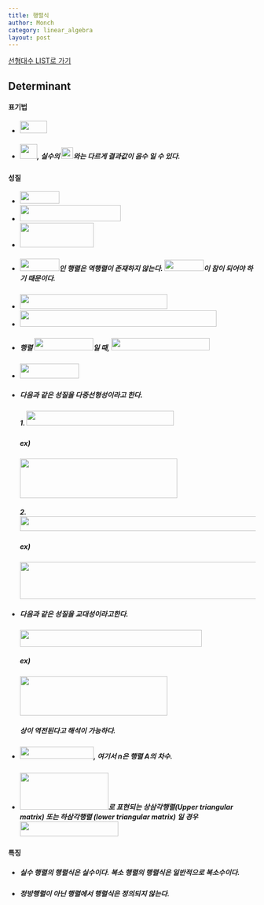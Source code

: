 ```yaml
---
title: 행렬식
author: Monch
category: linear_algebra
layout: post
---
```


[선형대수 LIST로 가기](https://songminkee.github.io//linear_algebra/2020/05/02/list.html)

 

  

 <h2><b>Determinant</b></h2>

 

<h4><b>표기법</b></h4>

- <img src="{{'assets/picture/la_de_0.jpg' | relative_url}}" height="25" width="55">  

- ##### <img src="{{'assets/picture/la_de_1.jpg' | relative_url}}" height="30" width="35">, 실수의 <img src="{{'assets/picture/la_de_2.jpg' | relative_url}}" height="23" width="24">와는 다르게 결과값이 음수 일 수 있다.

  

<h4><b>성질</b></h4>

- <img src="{{'assets/picture/la_de_3.jpg' | relative_url}}" height="25" width="80">  

- <img src="{{'assets/picture/la_de_4.jpg' | relative_url}}" height="33" width="205"> 

- <img src="{{'assets/picture/la_de_5.jpg' | relative_url}}" height="50" width="150"> 

- ##### <img src="{{'assets/picture/la_de_6.jpg' | relative_url}}" height="25" width="80">인 행렬은 역행렬이 존재하지 않는다.  <img src="{{'assets/picture/la_de_7.jpg' | relative_url}}" height="23" width="80">이 참이 되어야 하기 때문이다.

- <img src="{{'assets/picture/la_de_8.jpg' | relative_url}}" height="30" width="300">  

- <img src="{{'assets/picture/la_de_9.jpg' | relative_url}}" height="33" width="400">  

- ##### 행렬 <img src="{{'assets/picture/la_de_10.jpg' | relative_url}}" height="25" width="120">일 때, <img src="{{'assets/picture/la_de_11.jpg' | relative_url}}" height="25" width="200">

-  <img src="{{'assets/picture/la_de_12.jpg' | relative_url}}" height="30" width="120"> 

- ##### 다음과 같은 성질을 다중선형성이라고 한다.

  ##### 1.  <img src="{{'assets/picture/la_de_13.jpg' | relative_url}}" height="30" width="300"> 

  ##### ex)

  <img src="{{'assets/picture/la_de_14.jpg' | relative_url}}" height="80" width="320">

  ##### 2. <img src="{{'assets/picture/la_de_15.jpg' | relative_url}}" height="30" width="484">  

  ##### ex)

  <img src="{{'assets/picture/la_de_16.jpg' | relative_url}}" height="75" width="530">

- ##### 다음과 같은 성질을 교대성이라고한다.

  <img src="{{'assets/picture/la_de_17.jpg' | relative_url}}" height="34" width="370"> 

  ##### ex)

  <img src="{{'assets/picture/la_de_18.jpg' | relative_url}}" height="80" width="300">

  ##### 상이 역전된다고 해석이 가능하다.

- ##### <img src="{{'assets/picture/la_de_19.jpg' | relative_url}}" height="25" width="150">, 여기서 n은 행렬 A의 차수.

- ##### <img src="{{'assets/picture/la_de_20.jpg' | relative_url}}" height="75" width="180">로 표현되는 상삼각행렬(Upper triangular matrix) 또는 하삼각행렬 (lower triangular matrix) 일 경우 <img src="{{'assets/picture/la_de_21.jpg' | relative_url}}" height="30" width="200">



<h4><b>특징</b></h4>

- ##### 실수 행렬의 행렬식은 실수이다. 복소 행렬의 행렬식은 일반적으로 복소수이다.

- ##### 정방행렬이 아닌 행렬에서 행렬식은 정의되지 않는다.